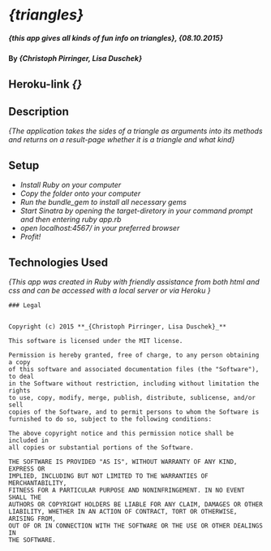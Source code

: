 # _{triangles}_

##### _{this app gives all kinds of fun info on triangles}, {08.10.2015}_

#### By _**{Christoph Pirringer, Lisa Duschek}**_

## Heroku-link _{}_

## Description

_{The application takes the sides of a triangle as arguments into its methods and returns on a result-page whether it is a triangle and what kind}_

  ## Setup

  * _Install Ruby on your computer_
  * _Copy the folder onto your computer_
  * _Run the bundle_gem to install all necessary gems_
  * _Start Sinatra by opening the target-diretory in your command prompt and then entering ruby app.rb_
  * _open localhost:4567/ in your preferred browser_
  * _Profit!_


  ## Technologies Used

  _{This app was created in Ruby with friendly assistance from both html and css and can be accessed with a local server or via Heroku
    }_

    ### Legal


    Copyright (c) 2015 **_{Christoph Pirringer, Lisa Duschek}_**

    This software is licensed under the MIT license.

    Permission is hereby granted, free of charge, to any person obtaining a copy
    of this software and associated documentation files (the "Software"), to deal
    in the Software without restriction, including without limitation the rights
    to use, copy, modify, merge, publish, distribute, sublicense, and/or sell
    copies of the Software, and to permit persons to whom the Software is
    furnished to do so, subject to the following conditions:

    The above copyright notice and this permission notice shall be included in
    all copies or substantial portions of the Software.

    THE SOFTWARE IS PROVIDED "AS IS", WITHOUT WARRANTY OF ANY KIND, EXPRESS OR
    IMPLIED, INCLUDING BUT NOT LIMITED TO THE WARRANTIES OF MERCHANTABILITY,
    FITNESS FOR A PARTICULAR PURPOSE AND NONINFRINGEMENT. IN NO EVENT SHALL THE
    AUTHORS OR COPYRIGHT HOLDERS BE LIABLE FOR ANY CLAIM, DAMAGES OR OTHER
    LIABILITY, WHETHER IN AN ACTION OF CONTRACT, TORT OR OTHERWISE, ARISING FROM,
    OUT OF OR IN CONNECTION WITH THE SOFTWARE OR THE USE OR OTHER DEALINGS IN
    THE SOFTWARE.
